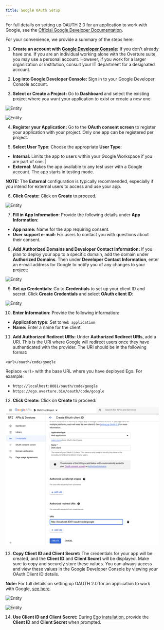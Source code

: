 ```yaml
---
title: Google OAuth Setup
---
```


For full details on setting up OAUTH 2.0 for an application to work with Google, see the <a href="https://support.google.com/cloud/answer/6158849?hl=en" target="_blank" rel="noopener noreferrer">Official Google Developer Documentation</a>.

For your convenience, we provide a summary of the steps here:

1. **Create an account with <a href="https://console.developers.google.com/" target="_blank" rel="noopener noreferrer">Google Developer Console</a>:** If you don't already have one. If you are an individual working alone with the Overture suite, you may use a personal account. However, if you work for a larger organization or institution, consult your IT department for a designated account.


2. **Log into Google Developer Console:**  Sign in to your Google Developer Console account.


3. **Select or Create a Project:** Go to **Dashboard** and select the existing project where you want your application to exist or create a new one.

![Entity](../../assets/google-dashboard.png 'Google Developer Dashboard')

![Entity](../../assets/google-new-project.png 'Google New Project')

4. **Register your Application:** Go to the **OAuth consent screen** to register your application with your project.  Only one app can be registered per project.


5. **Select User Type:** Choose the appropriate **User Type**:

- **Internal:** Limits the app to users within your Google Workspace if you are part of one. |
- **External:** Makes the app available to any test user with a Google account. The app starts in testing mode.

<Warning>**NOTE:** The **External** configuration is typically recommended, especially if you intend for external users to access and use your app.</Warning>


6. **Click Create:** Click on **Create** to proceed.

![Entity](../../assets/google-create-app.png 'Google Create App')


7. **Fill in App Information:**  Provide the following details under **App Information**:

- **App name:** Name for the app requiring consent.
- **User support e-mail:** For users to contact you with questions about their consent.


8. **Add Authorized Domains and Developer Contact Information:** If you plan to deploy your app to a specific domain, add the domain under **Authorized Domains**. Then under **Developer Contact Information**, enter an e-mail address for Google to notify you of any changes to your project:

![Entity](../../assets/google-authorized-domain.png 'Google Authorized Domain')

9. **Set up Credentials:** Go to **Credentials** to set up your client ID and secret.  Click **Create Credentials** and select **OAuth client ID**:

![Entity](../../assets/google-create-creds.png 'Google Create Credentials')

10. **Enter Information:** Provide the following information:

- **Application type:** Set to `Web application`
- **Name:** Enter a name for the client

11. **Add Authorized Redirect URIs:** Under **Authorized Redirect URIs**, add a URI. This is the URI where Google will redirect users once they have authenticated with the provider. The URI should be in the following format:

`<url>/oauth/code/google`

Replace `<url>` with the base URL where you have deployed Ego. For example:

- `http://localhost:8081/oauth/code/google`
- `https://ego.overture.bio/oauth/code/google`

12. **Click Create:** Click on **Create** to proceed:

![Entity](../../assets/google-create-creds2.png 'Google Create Credentials 2')

13. **Copy Client ID and Client Secret:** The credentials for your app will be created, and the **Client ID** and **Client Secret** will be displayed. Make sure to copy and securely store these values. You can always access and view these values in the Google Developer Console by viewing your OAuth Client ID details.

<Warning> **Note:** For full details on setting up OAUTH 2.0 for an application to work with Google, [see here](https://support.google.com/cloud/answer/6158849?hl=en).</Warning>

![Entity](../../assets/google-secret.png 'Google Secret')

![Entity](../../assets/google-secret2.png 'Google Secret 2')

14. **Use Client ID and Client Secret:** During <a href="/documentation/ego/installation/installation" target="_blank" rel="noopener noreferrer">Ego installation</a>, provide the **Client ID** and **Client Secret** when prompted.


